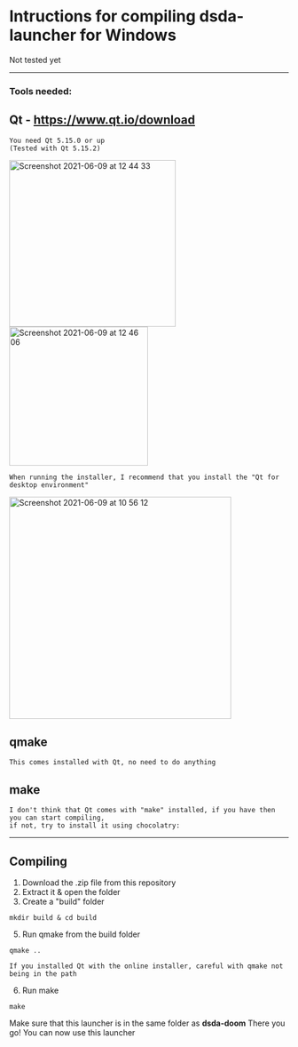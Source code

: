 # Intructions for compiling dsda-launcher for Windows

Not tested yet

___

### Tools needed:

## Qt - https://www.qt.io/download
```
You need Qt 5.15.0 or up
(Tested with Qt 5.15.2)

```
<img width="300" alt="Screenshot 2021-06-09 at 12 44 33" src="https://user-images.githubusercontent.com/82064173/121386518-fbd48c00-c941-11eb-8abc-bc2e1e7e5a69.png"><img width="250" alt="Screenshot 2021-06-09 at 12 46 06" src="https://user-images.githubusercontent.com/82064173/121386962-33433880-c942-11eb-9528-a3923dc4ee52.png">
```
When running the installer, I recommend that you install the "Qt for desktop environment"
```
<img width="400" alt="Screenshot 2021-06-09 at 10 56 12" src="https://user-images.githubusercontent.com/82064173/121387513-a351be80-c942-11eb-9962-536a66c03689.png">

## qmake
```
This comes installed with Qt, no need to do anything
```

## make
```
I don't think that Qt comes with "make" installed, if you have then you can start compiling,
if not, try to install it using chocolatry:
```
___
## Compiling

1. Download the .zip file from this repository
2. Extract it & open the folder
4. Create a "build" folder
```
mkdir build & cd build
```
5. Run qmake from the build folder
```
qmake ..

If you installed Qt with the online installer, careful with qmake not being in the path
```
6. Run make
```
make
```
Make sure that this launcher is in the same folder as **dsda-doom**
There you go!
You can now use this launcher

